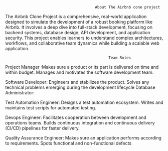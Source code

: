                                             About The Airbnb cone project

The Airbnb Clone Project is a comprehensive, real-world application designed to simulate the development of a robust booking platform like Airbnb. It involves a deep dive into full-stack development, focusing on backend systems, database design, API development, and application security. This project enables learners to understand complex architectures, workflows, and collaborative team dynamics while building a scalable web application.

                                                  Team Roles

Project Manager :Makes sure a product or its part is delivered on time and within budget. Manages and motivates the software development team.

Software Developer: Engineers and stabilizes the product. Solves any technical problems emerging during the development lifecycle
Database Administrator:

Test Automation Engineer: Designs a test automation ecosystem. Writes and maintains test scripts for automated testing.

Devops Engineer: Facilitates cooperation between development and operations teams. Builds continuous integration and continuous delivery (CI/CD) pipelines for faster delivery.

Quality Assurance Engineer: Makes sure an application performs according to requirements. Spots functional and non-functional defects
